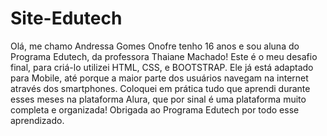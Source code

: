 # Site-Edutech
Olá, me chamo Andressa Gomes Onofre tenho 16 anos e sou aluna do Programa Edutech, da professora Thaiane Machado! Este é o meu desafio final, para criá-lo utilizei HTML, CSS, e BOOTSTRAP. Ele já está adaptado para Mobile, até porque a maior parte dos usuários navegam na internet através dos smartphones. Coloquei em prática tudo que aprendi durante esses meses na plataforma Alura, que por sinal é uma plataforma muito completa e organizada! Obrigada ao Programa Edutech por todo esse aprendizado.  

